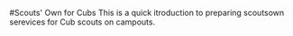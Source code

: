 #Scouts' Own for Cubs
This is a quick itroduction to preparing scoutsown serevices for Cub scouts on campouts.

